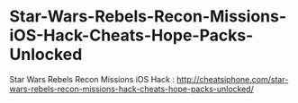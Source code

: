 # Star-Wars-Rebels-Recon-Missions-iOS-Hack-Cheats-Hope-Packs-Unlocked
Star Wars Rebels Recon Missions iOS Hack : http://cheatsiphone.com/star-wars-rebels-recon-missions-hack-cheats-hope-packs-unlocked/
